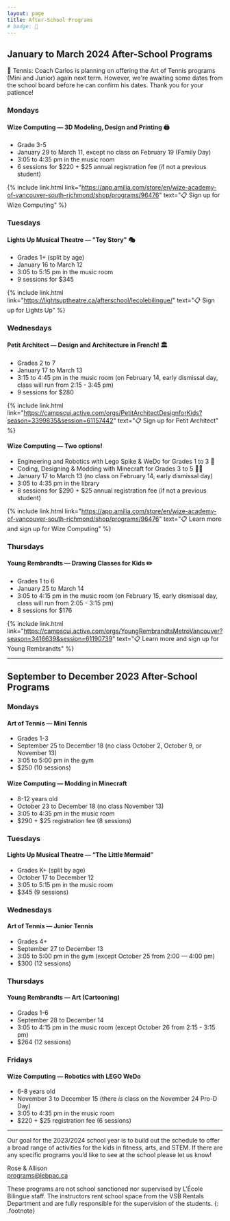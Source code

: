 ```yaml
---
layout: page
title: After-School Programs
# badge: 🤖
---
```


## January to March 2024 After-School Programs

🎾 Tennis: Coach Carlos is planning on offering the Art of Tennis programs (Mini and Junior) again next term. However, we're awaiting some dates from the school board before he can confirm his dates. Thank you for your patience!

### Mondays

#### Wize Computing — 3D Modeling, Design and Printing 🖨️
- Grade 3-5
- January 29 to March 11, except no class on February 19 (Family Day)
- 3:05 to 4:35 pm in the music room
- 6 sessions for $220 + $25 annual registration fee (if not a previous student)

{% include link.html link="https://app.amilia.com/store/en/wize-academy-of-vancouver-south-richmond/shop/programs/96476" text="📋 Sign up for Wize Computing" %}

### Tuesdays

#### Lights Up Musical Theatre — "Toy Story" 🎭
- Grades 1+ (split by age)
- January 16 to March 12
- 3:05 to 5:15 pm in the music room
- 9 sessions for $345

{% include link.html link="https://lightsuptheatre.ca/afterschool/lecolebilingue/" text="📋 Sign up for Lights Up" %}

### Wednesdays

#### Petit Architect — Design and Architecture in French! 🏛

- Grades 2 to 7
- January 17 to March 13
- 3:15 to 4:45 pm in the music room (on February 14, early dismissal day, class will run from 2:15 - 3:45 pm)
- 9 sessions for $280

{% include link.html link="https://campscui.active.com/orgs/PetitArchitectDesignforKids?season=3399835&session=61157442" text="📋 Sign up for Petit Architect" %}

#### Wize Computing — Two options!
- Engineering and Robotics with Lego Spike & WeDo for Grades 1 to 3 🤖
- Coding, Designing & Modding with Minecraft for Grades 3 to 5 👩‍💻
- January 17 to March 13 (no class on February 14, early dismissal day)
- 3:05 to 4:35 pm in the library
- 8 sessions for $290 + $25 annual registration fee (if not a previous student)

{% include link.html link="https://app.amilia.com/store/en/wize-academy-of-vancouver-south-richmond/shop/programs/96476" text="📋 Learn more and sign up for Wize Computing" %}

### Thursdays

#### Young Rembrandts — Drawing Classes for Kids ✏️
- Grades 1 to 6
- January 25 to March 14
- 3:05 to 4:15 pm in the music room (on February 15, early dismissal day, class will run from 2:05 - 3:15 pm)
- 8 sessions for $176 

{% include link.html link="https://campscui.active.com/orgs/YoungRembrandtsMetroVancouver?season=3416639&session=61190739" text="📋 Learn more and sign up for Young Rembrandts" %}

---

## September to December 2023 After-School Programs

### Mondays

#### Art of Tennis — Mini Tennis
- Grades 1-3
- September 25 to December 18 (no class October 2, October 9, or November 13)
- 3:05 to 5:00 pm in the gym
- $250 (10 sessions)

#### Wize Computing — Modding in Minecraft
- 8-12 years old
- October 23 to December 18 (no class November 13)
- 3:05 to 4:35 pm in the music room
- $290 + $25 registration fee (8 sessions)

### Tuesdays

#### Lights Up Musical Theatre — “The Little Mermaid”
- Grades K+ (split by age)
- October 17 to December 12
- 3:05 to 5:15 pm in the music room
- $345 (9 sessions)

### Wednesdays

#### Art of Tennis — Junior Tennis
- Grades 4+
- September 27 to December 13
- 3:05 to 5:00 pm in the gym (except October 25 from 2:00 — 4:00 pm)
- $300 (12 sessions)

### Thursdays

#### Young Rembrandts — Art (Cartooning)
- Grades 1-6
- September 28 to December 14
- 3:05 to 4:15 pm in the music room (except October 26 from 2:15 - 3:15 pm)
- $264 (12 sessions)

### Fridays

#### Wize Computing — Robotics with LEGO WeDo
- 6-8 years old
- November 3 to December 15 (there _is_ class on the November 24 Pro-D Day)
- 3:05 to 4:35 pm in the music room
- $220 + $25 registration fee (6 sessions)


--- 

Our goal for the 2023/2024 school year is to build out the schedule to offer a broad range of activities for the kids in fitness, arts, and STEM. If there are any specific programs you’d like to see at the school please let us know!

Rose & Allison  
[programs@lebpac.ca](mailto:programs@lebpac.ca)

These programs are not school sanctioned nor supervised by L'École Bilingue staff. The instructors rent school space from the VSB Rentals Department and are fully responsible for the supervision of the students.
{: .footnote}
